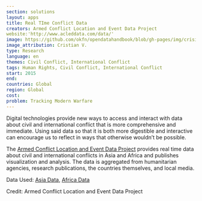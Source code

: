 ```yaml
---
section: solutions
layout: apps
title: Real TIme Conflict Data 
creators: Armed Conflict Location and Event Data Project 
website:'http://www.acleddata.com/data/'
image: https://github.com/okfn/opendatahandbook/blob/gh-pages/img/crisis.jpg?raw=true 
image_attribution: Cristian V.
type: Research 
language: en
themes: Civil Conflict, International Conflict
tags: Human Rights, Civil Conflict, International Conflict
start: 2015
end: 
countries: Global
region: Global
cost: 
problem: Tracking Modern Warfare
---
```

Digital technologies provide new ways to access and interact with data about civil and international conflict that is more comprehensive and immediate. Using said data so that it is both more digestible and interactive can encourage us to reflect in ways that otherwise wouldn’t be possible. 

The [Armed Conflict Location and Event Data Project](http://www.acleddata.com/data/) provides real time data about civil and international conflicts in Asia and Africa and publishes visualization and analysis. The data is aggregated from humanitarian agencies, research publications, the countries themselves, and local media.

Data Used: [Asia Data](http://www.acleddata.com/asia-data/), [Africa Data](http://www.acleddata.com/data/)

Credit: Armed Conflict Location and Event Data Project
